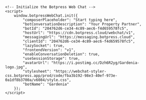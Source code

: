 <!DOCTYPE html>
<html>
<head>
    <title>Your Web Chat</title>
    <script src="https://cdn.botpress.cloud/webchat/v1/inject.js"></script>
</head>
<body>
    <!-- Add a container where you want the chat to appear -->
    <div id="botpress-webchat-container"></div>

    <!-- Initialize the Botpress Web Chat -->
    <script>
        window.botpressWebChat.init({
            "composerPlaceholder": "Start typing here",
            "botConversationDescription": "Your Property Partner",
            "botId": "204762d6-ce34-4c89-aec6-f4d659578fc5",
            "hostUrl": "https://cdn.botpress.cloud/webchat/v1",
            "messagingUrl": "https://messaging.botpress.cloud",
            "clientId": "204762d6-ce34-4c89-aec6-f4d659578fc5",
            "lazySocket": true,
            "frontendVersion": "v1",
            "enableConversationDeletion": true,
            "useSessionStorage": true,
            "avatarUrl": "https://i.postimg.cc/Dzh6R2yg/Gardenia-logo.jpg",
            "stylesheet": "https://webchat-styler-css.botpress.app/prod/code/fba3b192-98e3-40ef-973e-0a1df8b3700a/v6084/style.css",
            "botName": "Gardenia"
        });
    </script>
</body>
</html>
